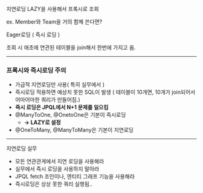 지연로딩 LAZY을 사용해서 프록시로 조회

ex. Member와 Team을 거의 함꼐 쓴다면?

Eager로딩 ( 즉시 로딩 )

조회 시 애초에 연관된 테이블을 join해서 한번에 가지고 옴.

---

### 프록시와 즉시로딩 주의

- 가급적 지연로딩만 사용( 특히 실무에서 )
- 즉시로딩 적용하면 예상치 못한 SQL이 발생 ( 테이블이 10개면, 10개가 join되어서 어마어마한 쿼리가 만들어짐.)
- **즉시 로딩은 JPQL에서 N+1 문제를 일으킴**
- @ManyToOne, @OnetoOne은 기본이 즉시로딩 
  - **-> LAZY로 설정**
- @OneToMany, @ManyToMany은 기본이 지연로딩



---

지연로딩 실무

- 모든 연관관게에서 지연 로딩을 사용해라
- 실무에서 즉시 로딩을 사용하지 말아라
- JPQL fetch 조인이나, 엔티티 그래프 기능을 사용해라
- 즉시로딩은 상상 못한 쿼리 실행됨..